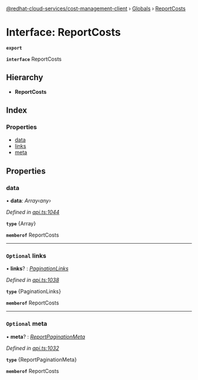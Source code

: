 [@redhat-cloud-services/cost-management-client](../README.md) › [Globals](../globals.md) › [ReportCosts](reportcosts.md)

# Interface: ReportCosts

**`export`** 

**`interface`** ReportCosts

## Hierarchy

* **ReportCosts**

## Index

### Properties

* [data](reportcosts.md#data)
* [links](reportcosts.md#optional-links)
* [meta](reportcosts.md#optional-meta)

## Properties

###  data

• **data**: *Array‹any›*

*Defined in [api.ts:1044](https://github.com/RedHatInsights/javascript-clients/blob/master/packages/cost-management/api.ts#L1044)*

**`type`** {Array<any>}

**`memberof`** ReportCosts

___

### `Optional` links

• **links**? : *[PaginationLinks](paginationlinks.md)*

*Defined in [api.ts:1038](https://github.com/RedHatInsights/javascript-clients/blob/master/packages/cost-management/api.ts#L1038)*

**`type`** {PaginationLinks}

**`memberof`** ReportCosts

___

### `Optional` meta

• **meta**? : *[ReportPaginationMeta](reportpaginationmeta.md)*

*Defined in [api.ts:1032](https://github.com/RedHatInsights/javascript-clients/blob/master/packages/cost-management/api.ts#L1032)*

**`type`** {ReportPaginationMeta}

**`memberof`** ReportCosts

